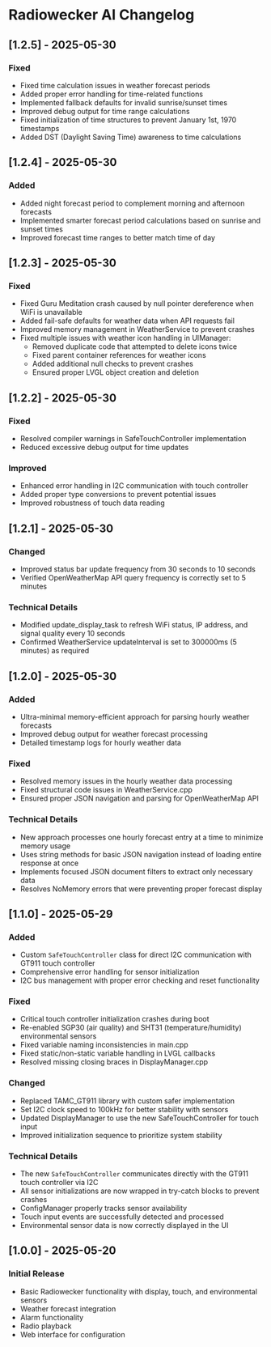 # Radiowecker AI Changelog

## [1.2.5] - 2025-05-30

### Fixed
- Fixed time calculation issues in weather forecast periods
- Added proper error handling for time-related functions
- Implemented fallback defaults for invalid sunrise/sunset times
- Improved debug output for time range calculations
- Fixed initialization of time structures to prevent January 1st, 1970 timestamps
- Added DST (Daylight Saving Time) awareness to time calculations

## [1.2.4] - 2025-05-30

### Added
- Added night forecast period to complement morning and afternoon forecasts
- Implemented smarter forecast period calculations based on sunrise and sunset times
- Improved forecast time ranges to better match time of day

## [1.2.3] - 2025-05-30

### Fixed
- Fixed Guru Meditation crash caused by null pointer dereference when WiFi is unavailable
- Added fail-safe defaults for weather data when API requests fail
- Improved memory management in WeatherService to prevent crashes
- Fixed multiple issues with weather icon handling in UIManager:
  - Removed duplicate code that attempted to delete icons twice
  - Fixed parent container references for weather icons
  - Added additional null checks to prevent crashes
  - Ensured proper LVGL object creation and deletion

## [1.2.2] - 2025-05-30

### Fixed
- Resolved compiler warnings in SafeTouchController implementation
- Reduced excessive debug output for time updates

### Improved
- Enhanced error handling in I2C communication with touch controller
- Added proper type conversions to prevent potential issues
- Improved robustness of touch data reading

## [1.2.1] - 2025-05-30

### Changed
- Improved status bar update frequency from 30 seconds to 10 seconds
- Verified OpenWeatherMap API query frequency is correctly set to 5 minutes

### Technical Details
- Modified update_display_task to refresh WiFi status, IP address, and signal quality every 10 seconds
- Confirmed WeatherService updateInterval is set to 300000ms (5 minutes) as required

## [1.2.0] - 2025-05-30

### Added
- Ultra-minimal memory-efficient approach for parsing hourly weather forecasts
- Improved debug output for weather forecast processing
- Detailed timestamp logs for hourly weather data

### Fixed
- Resolved memory issues in the hourly weather data processing
- Fixed structural code issues in WeatherService.cpp
- Ensured proper JSON navigation and parsing for OpenWeatherMap API

### Technical Details
- New approach processes one hourly forecast entry at a time to minimize memory usage
- Uses string methods for basic JSON navigation instead of loading entire response at once
- Implements focused JSON document filters to extract only necessary data
- Resolves NoMemory errors that were preventing proper forecast display

## [1.1.0] - 2025-05-29

### Added
- Custom `SafeTouchController` class for direct I2C communication with GT911 touch controller
- Comprehensive error handling for sensor initialization
- I2C bus management with proper error checking and reset functionality

### Fixed
- Critical touch controller initialization crashes during boot
- Re-enabled SGP30 (air quality) and SHT31 (temperature/humidity) environmental sensors
- Fixed variable naming inconsistencies in main.cpp
- Fixed static/non-static variable handling in LVGL callbacks
- Resolved missing closing braces in DisplayManager.cpp

### Changed
- Replaced TAMC_GT911 library with custom safer implementation
- Set I2C clock speed to 100kHz for better stability with sensors
- Updated DisplayManager to use the new SafeTouchController for touch input
- Improved initialization sequence to prioritize system stability

### Technical Details
- The new `SafeTouchController` communicates directly with the GT911 touch controller via I2C
- All sensor initializations are now wrapped in try-catch blocks to prevent crashes
- ConfigManager properly tracks sensor availability
- Touch input events are successfully detected and processed
- Environmental sensor data is now correctly displayed in the UI

## [1.0.0] - 2025-05-20

### Initial Release
- Basic Radiowecker functionality with display, touch, and environmental sensors
- Weather forecast integration
- Alarm functionality
- Radio playback
- Web interface for configuration
